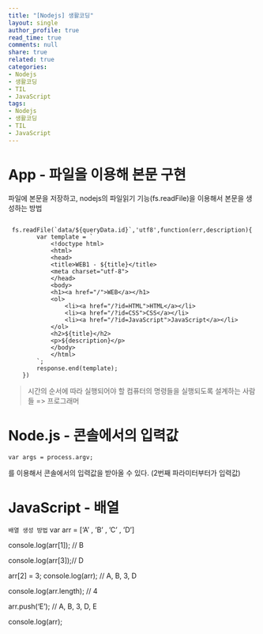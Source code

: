 ```yaml
---
title: "[Nodejs] 생활코딩"
layout: single
author_profile: true
read_time: true
comments: null
share: true
related: true
categories:
- Nodejs
- 생활코딩
- TIL
- JavaScript
tags:
- Nodejs
- 생활코딩
- TIL
- JavaScript
---
```


# App - 파일을 이용해 본문 구현

파일에 본문을 저장하고, nodejs의 파일읽기 기능(fs.readFile)을 이용해서 본문을 생성하는 방법

```

 fs.readFile(`data/${queryData.id}`,'utf8',function(err,description){
        var template = `
            <!doctype html>
            <html>
            <head>
            <title>WEB1 - ${title}</title>
            <meta charset="utf-8">
            </head>
            <body>
            <h1><a href="/">WEB</a></h1>
            <ol>
                <li><a href="/?id=HTML">HTML</a></li>
                <li><a href="/?id=CSS">CSS</a></li>
                <li><a href="/?id=JavaScript">JavaScript</a></li>
            </ol>
            <h2>${title}</h2>
            <p>${description}</p>
            </body>
            </html>
        `;
        response.end(template);
    })

```

> 시간의 순서에 따라 실행되어야 할 컴퓨터의 명령들을 실행되도록 설계하는 사람들 => 프로그래머

# Node.js - 콘솔에서의 입력값
```
var args = process.argv;
```

를 이용해서 콘솔에서의 입력값을 받아올 수 있다. (2번째 파라미터부터가 입력값)

# JavaScript - 배열

`배열 생성 방법`
var arr = [‘A’ , ’B’ , ’C’ , ’D’]

console.log(arr[1]); // B

console.log(arr[3]);//  D

arr[2] = 3;
console.log(arr); // A,  B, 3, D

console.log(arr.length); // 4

arr.push(‘E’); // A,  B, 3, D, E

console.log(arr);